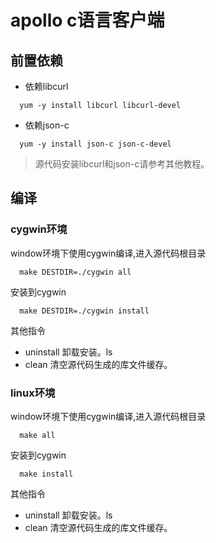 # apollo c语言客户端
## 前置依赖
- 依赖libcurl 
```shell
  yum -y install libcurl libcurl-devel
```
- 依赖json-c
```shell
  yum -y install json-c json-c-devel
```
> 源代码安装libcurl和json-c请参考其他教程。
## 编译
### cygwin环境
window环境下使用cygwin编译,进入源代码根目录
```shell
  make DESTDIR=./cygwin all
```
安装到cygwin
```shell
  make DESTDIR=./cygwin install
```
其他指令
- uninstall 卸载安装。ls
- clean 清空源代码生成的库文件缓存。
### linux环境
window环境下使用cygwin编译,进入源代码根目录
```shell
  make all
```
安装到cygwin
```shell
  make install
```
其他指令
- uninstall 卸载安装。ls
- clean 清空源代码生成的库文件缓存。